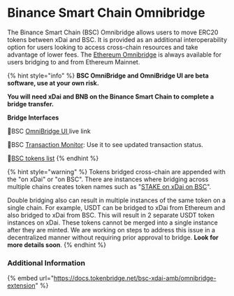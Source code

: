 # Binance Smart Chain Omnibridge

The Binance Smart Chain \(BSC\) Omnibridge allows users to move ERC20 tokens between xDai and BSC. It is provided as an additional interoperability option for users looking to access cross-chain resources and take advantage of lower fees. The [Ethereum Omnibridge](../omnibridge.md) is always available for users bridging to and from Ethereum Mainnet.

{% hint style="info" %}
**BSC OmniBridge and OmniBridge UI are beta software, use at your own risk.**

**You will need xDai and BNB on the Binance Smart Chain to complete a bridge transfer.**

**Bridge Interfaces**

🌉BSC [OmniBridge UI ](https://omni.xdaichain.com/)live link  
  
🌉BSC [Transaction Monitor](https://alm-xdai.herokuapp.com/): Use it to see updated transaction status.

🌉[BSC tokens list](https://blockscout.com/poa/xdai/bridged-tokens/bsc)
{% endhint %}

{% hint style="warning" %}
Tokens bridged cross-chain are appended with the "on xDai" or "on BSC". There are instances where bridging across multiple chains creates token names such as "[STAKE on xDai on BSC](https://www.bscscan.com/token/0x24e5cf4a0577563d4e7761d14d53c8d0b504e337)".   

Double bridging also can result in multiple instances of the same token on a single chain. For example, USDT can be bridged to xDai from Ethereum and also bridged to xDai from BSC. This will result in 2 separate USDT token instances on xDai. These tokens cannot be merged into a single instance after they are minted. We are working on steps to address this issue in a decentralized manner without requiring prior approval to bridge. **Look for more details soon**.
{% endhint %}

### Additional Information

{% embed url="https://docs.tokenbridge.net/bsc-xdai-amb/omnibridge-extension" %}






